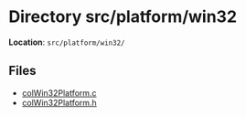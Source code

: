 <a id="dir_71c7e9af2ac97cff4c889f0ab25ba9b9"></a>
# Directory src/platform/win32

**Location**: `src/platform/win32/`





## Files

* [colWin32Platform.c](col_win32_platform_8c.md#col_win32_platform_8c)
* [colWin32Platform.h](col_win32_platform_8h.md#col_win32_platform_8h)

[public]: https://img.shields.io/badge/-public-brightgreen (public)
[C++]: https://img.shields.io/badge/language-C%2B%2B-blue (C++)
[Markdown]: https://img.shields.io/badge/language-Markdown-blue (Markdown)
[private]: https://img.shields.io/badge/-private-red (private)
[static]: https://img.shields.io/badge/-static-lightgrey (static)